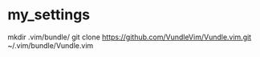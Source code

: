 # my_settings

mkdir .vim/bundle/
git clone https://github.com/VundleVim/Vundle.vim.git ~/.vim/bundle/Vundle.vim
